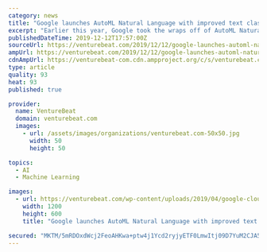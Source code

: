```yaml
---
category: news
title: "Google launches AutoML Natural Language with improved text classification and model training"
excerpt: "Earlier this year, Google took the wraps off of AutoML Natural Language, an extension of its Cloud AutoML machine learning platform to the natural language processing domain. After a months-long beta, AutoML today launched in general availability for ..."
publishedDateTime: 2019-12-12T17:57:00Z
sourceUrl: https://venturebeat.com/2019/12/12/google-launches-automl-natural-language-with-improved-text-classification-and-model-training/
ampUrl: https://venturebeat.com/2019/12/12/google-launches-automl-natural-language-with-improved-text-classification-and-model-training/amp/
cdnAmpUrl: https://venturebeat-com.cdn.ampproject.org/c/s/venturebeat.com/2019/12/12/google-launches-automl-natural-language-with-improved-text-classification-and-model-training/amp/
type: article
quality: 93
heat: 93
published: true

provider:
  name: VentureBeat
  domain: venturebeat.com
  images:
    - url: /assets/images/organizations/venturebeat.com-50x50.jpg
      width: 50
      height: 50

topics:
  - AI
  - Machine Learning

images:
  - url: https://venturebeat.com/wp-content/uploads/2019/04/google-cloud-2-e1576177709339.jpg?fit=1200%2C600&amp;strip=all
    width: 1200
    height: 600
    title: "Google launches AutoML Natural Language with improved text classification and model training"

secured: "MKTM/5mRDOxdWcj2FeoAHKwa+ptw4j1Ycd2ryjyETF0LmwItj09D7YuM2CJA5S6V7Ersv7ffAErFyoRMv23J0tyQbil7J5SFf0FeVmyeuGIdTjQ5qnolZlThosK2Q7IhQHO7056zM1n7xMTvFhZD6YH/hc0PueTB4/glNeKD7BG37VNmyvnEboig/nVIWPvP5HZCy2T9hp+bBVEw8dyAoV+j/6SU1JGy0Bq/UCCJbz7SDm3vxh6mdbv9RT0vGU/oBlLzlRuPAtotSXx+K13oCQ==;g7KUOk2OxcqimHVmwCLFoQ=="
---
```


